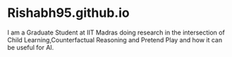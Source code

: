 # Rishabh95.github.io
I am a Graduate Student at IIT Madras doing research in the intersection of Child Learning,Counterfactual Reasoning and Pretend Play and how it can be useful for AI. 
